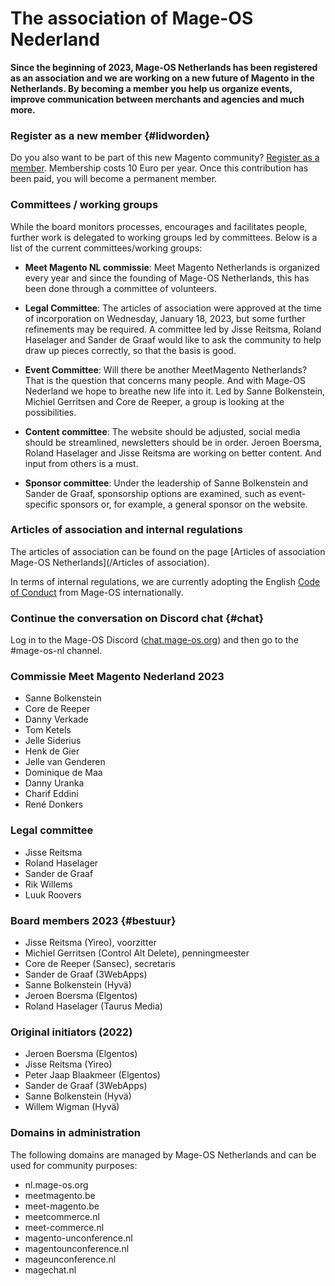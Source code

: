 # The association of Mage-OS Nederland

**Since the beginning of 2023, Mage-OS Netherlands has been registered as an association and we are working on a new future of Magento in the Netherlands. By becoming a member you help us organize events, improve communication between merchants and agencies and much more.**

### Register as a new member {#lidworden}
Do you also want to be part of this new Magento community? [Register as a member](/en/lid-worden). Membership costs 10 Euro per year. Once this contribution has been paid, you will become a permanent member.



### Committees / working groups
While the board monitors processes, encourages and facilitates people, further work is delegated to working groups led by committees. Below is a list of the current committees/working groups:

- **Meet Magento NL commissie**: Meet Magento Netherlands is organized every year and since the founding of Mage-OS Netherlands, this has been done through a committee of volunteers.
 
- **Legal Committee**: The articles of association were approved at the time of incorporation on Wednesday, January 18, 2023, but some further refinements may be required. A committee led by Jisse Reitsma, Roland Haselager and Sander de Graaf would like to ask the community to help draw up pieces correctly, so that the basis is good.

- **Event Committee**: Will there be another MeetMagento Netherlands? That is the question that concerns many people. And with Mage-OS Nederland we hope to breathe new life into it. Led by Sanne Bolkenstein, Michiel Gerritsen and Core de Reeper, a group is looking at the possibilities.

- **Content committee**: The website should be adjusted, social media should be streamlined, newsletters should be in order. Jeroen Boersma, Roland Haselager and Jisse Reitsma are working on better content. And input from others is a must.

- **Sponsor committee**: Under the leadership of Sanne Bolkenstein and Sander de Graaf, sponsorship options are examined, such as event-specific sponsors or, for example, a general sponsor on the website.

### Articles of association and internal regulations
The articles of association can be found on the page [Articles of association Mage-OS Netherlands](/Articles of association).

In terms of internal regulations, we are currently adopting the English [Code of Conduct](https://mage-os.org/code-of-conduct) from Mage-OS internationally.

### Continue the conversation on Discord chat {#chat}
Log in to the Mage-OS Discord ([chat.mage-os.org](http://chat.mage-os.org)) and then go to the #mage-os-nl channel.

### Commissie Meet Magento Nederland 2023
- Sanne Bolkenstein
- Core de Reeper
- Danny Verkade
- Tom Ketels
- Jelle Siderius
- Henk de Gier
- Jelle van Genderen
- Dominique de Maa
- Danny Uranka
- Charif Eddini
- René Donkers

### Legal committee
- Jisse Reitsma
- Roland Haselager
- Sander de Graaf
- Rik Willems
- Luuk Roovers

### Board members 2023 {#bestuur}
- Jisse Reitsma (Yireo), voorzitter
- Michiel Gerritsen (Control Alt Delete), penningmeester
- Core de Reeper (Sansec), secretaris
- Sander de Graaf (3WebApps)
- Sanne Bolkenstein (Hyvä)
- Jeroen Boersma (Elgentos)
- Roland Haselager (Taurus Media)
 
### Original initiators (2022)
- Jeroen Boersma (Elgentos)
- Jisse Reitsma (Yireo)
- Peter Jaap Blaakmeer (Elgentos)
- Sander de Graaf (3WebApps)
- Sanne Bolkenstein (Hyvä)
- Willem Wigman (Hyvä)

### Domains in administration
The following domains are managed by Mage-OS Netherlands and can be used for community purposes:

- nl.mage-os.org
- meetmagento.be
- meet-magento.be
- meetcommerce.nl
- meet-commerce.nl
- magento-unconference.nl
- magentounconference.nl
- mageunconference.nl
- magechat.nl